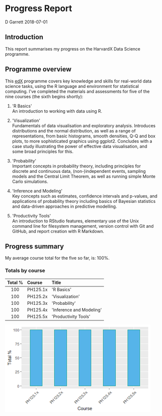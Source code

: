 Progress Report
================
D Garrett
2018-07-01

Introduction
------------

This report summarises my progress on the HarvardX Data Science programme.

Programme overview
------------------

This [edX](www.edx.org) programme covers key knowledge and skills for real-world data science tasks, using the R language and environment for statistical computing. I've completed the materials and assessments for five of the nine courses (the sixth begins shortly):

1.  'R Basics'  
    An introduction to working with data using R.

2.  'Visualization'  
    Fundamentals of data visualisation and exploratory analysis. Introduces distributions and the normal distribution, as well as a range of representations, from basic histograms, smooth densities, Q-Q and box plots, to more sophisticated graphics using ggplot2. Concludes with a case study illustrating the power of effective data visualisation, and some broad principles for this.

3.  'Probability'  
    Important concepts in probability theory, including principles for discrete and continuous data, (non-)independent events, sampling models and the Central Limit Theorem, as well as running simple Monte Carlo simulations.

4.  'Inference and Modeling'  
    Key concepts such as estimates, confidence intervals and p-values, and applications of probability theory including basics of Bayesian statistics and data-driven approaches in predictive modelling.

5.  'Productivity Tools'  
    An introduction to RStudio features, elementary use of the Unix command line for filesystem management, version control with Git and GitHub, and report creation with R Markdown.

Progress summary
----------------

My average course total for the five so far, is: 100%.

### Totals by course

| Total % | Course   | Title                    |
|:-------:|:---------|:-------------------------|
|   100   | PH125.1x | 'R Basics'               |
|   100   | PH125.2x | 'Visualization'          |
|   100   | PH125.3x | 'Probability'            |
|   100   | PH125.4x | 'Inference and Modeling' |
|   100   | PH125.5x | 'Productivity Tools'     |

![](Report-revised_files/figure-markdown_github/grades-by-course-1.png)
